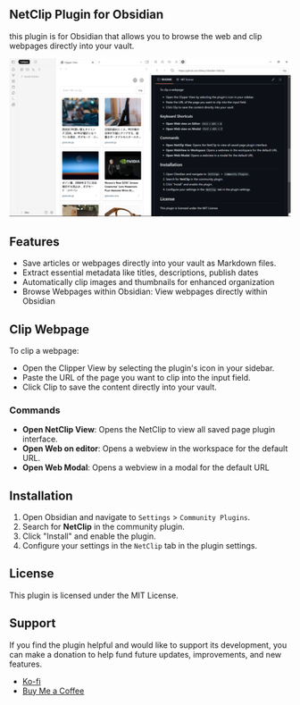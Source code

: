 ## NetClip Plugin for Obsidian

this plugin is for Obsidian that allows you to browse the web and clip webpages directly into your vault.

![preview_img_1](./images/screenshot.png)

## Features


- Save articles or webpages directly into your vault as Markdown files.
- Extract essential metadata like titles, descriptions, publish dates
- Automatically clip images and thumbnails for enhanced organization
- Browse Webpages within Obsidian: View webpages directly within Obsidian


## Clip Webpage
To clip a webpage:

- Open the Clipper View by selecting the plugin's icon in your sidebar.
- Paste the URL of the page you want to clip into the input field.
- Click Clip to save the content directly into your vault.

    
### Commands

- **Open NetClip View**: Opens the NetClip to view all saved page plugin interface.
- **Open Web on editor**: Opens a webview in the workspace for the default URL.
- **Open Web Modal**: Opens a webview in a modal for the default URL

## Installation

1. Open Obsidian and navigate to `Settings` > `Community Plugins`.
2. Search for **NetClip** in the community plugin.
3. Click "Install" and enable the plugin.
4. Configure your settings in the `NetClip` tab in the plugin settings.

## License

This plugin is licensed under the MIT License.

## Support

If you find the plugin helpful and would like to support its development, you can make a donation to help fund future updates, improvements, and new features.

- [Ko-fi](https://ko-fi.com/elharis)
- [Buy Me a Coffee](https://buymeacoffee.com/el_haris)


